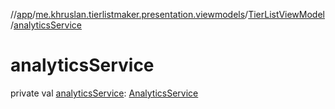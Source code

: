 //[app](../../../index.md)/[me.khruslan.tierlistmaker.presentation.viewmodels](../index.md)/[TierListViewModel](index.md)/[analyticsService](analytics-service.md)

# analyticsService

private val [analyticsService](analytics-service.md): [AnalyticsService](../../me.khruslan.tierlistmaker.util.analytics/-analytics-service/index.md)
